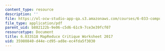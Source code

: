 ```yaml
---
content_type: resource
description: ''
file: https://ol-ocw-studio-app-qa.s3.amazonaws.com/courses/6-033-computer-system-engineering-spring-2018/35980840d44ecd95ad8eec4fda5f3030_MIT6_033S18_Crit2Worksheet.pdf
file_type: application/pdf
parent_uid: b882122b-9e06-c5d6-61c9-7ce3e39fcf07
resourcetype: Document
title: 6.033S18 MapReduce Critique Worksheet 2017
uid: 35980840-d44e-cd95-ad8e-ec4fda5f3030
---
```

